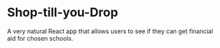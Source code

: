 # Shop-till-you-Drop
 A very natural React app that allows users to see if they can get financial aid for chosen schools.
